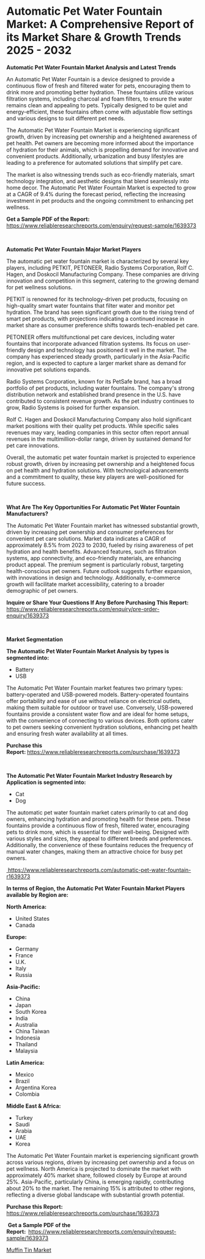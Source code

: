 <p><h1>Automatic Pet Water Fountain Market: A Comprehensive Report of its Market Share & Growth Trends 2025 - 2032</h1></p><p><strong>Automatic Pet Water Fountain Market Analysis and Latest Trends</strong></p>
<p><p>An Automatic Pet Water Fountain is a device designed to provide a continuous flow of fresh and filtered water for pets, encouraging them to drink more and promoting better hydration. These fountains utilize various filtration systems, including charcoal and foam filters, to ensure the water remains clean and appealing to pets. Typically designed to be quiet and energy-efficient, these fountains often come with adjustable flow settings and various designs to suit different pet needs.</p><p>The Automatic Pet Water Fountain Market is experiencing significant growth, driven by increasing pet ownership and a heightened awareness of pet health. Pet owners are becoming more informed about the importance of hydration for their animals, which is propelling demand for innovative and convenient products. Additionally, urbanization and busy lifestyles are leading to a preference for automated solutions that simplify pet care. </p><p>The market is also witnessing trends such as eco-friendly materials, smart technology integration, and aesthetic designs that blend seamlessly into home decor. The Automatic Pet Water Fountain Market is expected to grow at a CAGR of 9.4% during the forecast period, reflecting the increasing investment in pet products and the ongoing commitment to enhancing pet wellness.</p></p>
<p><strong>Get a Sample PDF of the Report:&nbsp;</strong> <a href="https://www.reliableresearchreports.com/enquiry/request-sample/1639373?utm_campaign=3022&utm_medium=2&utm_source=Github&utm_content=ia&utm_term=05042025&utm_id=automatic-pet-water-fountain">https://www.reliableresearchreports.com/enquiry/request-sample/1639373</a></p>
<p>&nbsp;</p>
<p><strong>Automatic Pet Water Fountain Major Market Players</strong></p>
<p><p>The automatic pet water fountain market is characterized by several key players, including PETKIT, PETONEER, Radio Systems Corporation, Rolf C. Hagen, and Doskocil Manufacturing Company. These companies are driving innovation and competition in this segment, catering to the growing demand for pet wellness solutions.</p><p>PETKIT is renowned for its technology-driven pet products, focusing on high-quality smart water fountains that filter water and monitor pet hydration. The brand has seen significant growth due to the rising trend of smart pet products, with projections indicating a continued increase in market share as consumer preference shifts towards tech-enabled pet care.</p><p>PETONEER offers multifunctional pet care devices, including water fountains that incorporate advanced filtration systems. Its focus on user-friendly design and technology has positioned it well in the market. The company has experienced steady growth, particularly in the Asia-Pacific region, and is expected to capture a larger market share as demand for innovative pet solutions expands.</p><p>Radio Systems Corporation, known for its PetSafe brand, has a broad portfolio of pet products, including water fountains. The company's strong distribution network and established brand presence in the U.S. have contributed to consistent revenue growth. As the pet industry continues to grow, Radio Systems is poised for further expansion.</p><p>Rolf C. Hagen and Doskocil Manufacturing Company also hold significant market positions with their quality pet products. While specific sales revenues may vary, leading companies in this sector often report annual revenues in the multimillion-dollar range, driven by sustained demand for pet care innovations.</p><p>Overall, the automatic pet water fountain market is projected to experience robust growth, driven by increasing pet ownership and a heightened focus on pet health and hydration solutions. With technological advancements and a commitment to quality, these key players are well-positioned for future success.</p></p>
<p>&nbsp;</p>
<p><strong>What Are The Key Opportunities For Automatic Pet Water Fountain Manufacturers?</strong></p>
<p><p>The Automatic Pet Water Fountain market has witnessed substantial growth, driven by increasing pet ownership and consumer preferences for convenient pet care solutions. Market data indicates a CAGR of approximately 8.5% from 2023 to 2030, fueled by rising awareness of pet hydration and health benefits. Advanced features, such as filtration systems, app connectivity, and eco-friendly materials, are enhancing product appeal. The premium segment is particularly robust, targeting health-conscious pet owners. Future outlook suggests further expansion, with innovations in design and technology. Additionally, e-commerce growth will facilitate market accessibility, catering to a broader demographic of pet owners.</p></p>
<p><strong>Inquire or Share Your Questions If Any Before Purchasing This Report:</strong> <a href="https://www.reliableresearchreports.com/enquiry/pre-order-enquiry/1639373?utm_campaign=3022&utm_medium=2&utm_source=Github&utm_content=ia&utm_term=05042025&utm_id=automatic-pet-water-fountain">https://www.reliableresearchreports.com/enquiry/pre-order-enquiry/1639373</a></p>
<p>&nbsp;</p>
<p><strong>Market Segmentation</strong></p>
<p><strong>The Automatic Pet Water Fountain Market Analysis by types is segmented into:</strong></p>
<p><ul><li>Battery</li><li>USB</li></ul></p>
<p><p>The Automatic Pet Water Fountain market features two primary types: battery-operated and USB-powered models. Battery-operated fountains offer portability and ease of use without reliance on electrical outlets, making them suitable for outdoor or travel use. Conversely, USB-powered fountains provide a consistent water flow and are ideal for home setups, with the convenience of connecting to various devices. Both options cater to pet owners seeking convenient hydration solutions, enhancing pet health and ensuring fresh water availability at all times.</p></p>
<p><strong>Purchase this Report:&nbsp;</strong><a href="https://www.reliableresearchreports.com/purchase/1639373?utm_campaign=3022&utm_medium=2&utm_source=Github&utm_content=ia&utm_term=05042025&utm_id=automatic-pet-water-fountain">https://www.reliableresearchreports.com/purchase/1639373</a></p>
<p>&nbsp;</p>
<p><strong>The Automatic Pet Water Fountain Market Industry Research by Application is segmented into:</strong></p>
<p><ul><li>Cat</li><li>Dog</li></ul></p>
<p><p>The automatic pet water fountain market caters primarily to cat and dog owners, enhancing hydration and promoting health for these pets. These fountains provide a continuous flow of fresh, filtered water, encouraging pets to drink more, which is essential for their well-being. Designed with various styles and sizes, they appeal to different breeds and preferences. Additionally, the convenience of these fountains reduces the frequency of manual water changes, making them an attractive choice for busy pet owners.</p></p>
<p><a href="https://www.reliableresearchreports.com/automatic-pet-water-fountain-r1639373?utm_campaign=3022&utm_medium=2&utm_source=Github&utm_content=ia&utm_term=05042025&utm_id=automatic-pet-water-fountain">&nbsp;https://www.reliableresearchreports.com/automatic-pet-water-fountain-r1639373</a></p>
<p><strong>In terms of Region, the Automatic Pet Water Fountain Market Players available by Region are:</strong></p>
<p>
    <p> <strong> North America: </strong>
        <ul>
            <li>United States</li>
            <li>Canada</li>
        </ul>
        </p> 
    <p> <strong> Europe: </strong>
        <ul>
            <li>Germany</li>
            <li>France</li>
            <li>U.K.</li>
            <li>Italy</li>
            <li>Russia</li>
        </ul>
        </p> 
    <p> <strong> Asia-Pacific: </strong>
        <ul>
            <li>China</li>
            <li>Japan</li>
            <li>South Korea</li>
            <li>India</li>
            <li>Australia</li>
            <li>China Taiwan</li>
            <li>Indonesia</li>
            <li>Thailand</li>
            <li>Malaysia</li>
        </ul>
        </p> 
    <p> <strong> Latin America: </strong>
        <ul>
            <li>Mexico</li>
            <li>Brazil</li>
            <li>Argentina Korea</li>
            <li>Colombia</li>
        </ul>
        </p> 
    <p> <strong> Middle East & Africa: </strong>
        <ul>
            <li>Turkey</li>
            <li>Saudi</li>
            <li>Arabia</li>
            <li>UAE</li>
            <li>Korea</li>
        </ul>
    </p>
    </p>
<p><p>The Automatic Pet Water Fountain market is experiencing significant growth across various regions, driven by increasing pet ownership and a focus on pet wellness. North America is projected to dominate the market with approximately 40% market share, followed closely by Europe at around 25%. Asia-Pacific, particularly China, is emerging rapidly, contributing about 20% to the market. The remaining 15% is attributed to other regions, reflecting a diverse global landscape with substantial growth potential.</p></p>
<p><strong>Purchase this Report: </strong><a href="https://www.reliableresearchreports.com/purchase/1639373?utm_campaign=3022&utm_medium=2&utm_source=Github&utm_content=ia&utm_term=05042025&utm_id=automatic-pet-water-fountain">https://www.reliableresearchreports.com/purchase/1639373</a></p>
<p>&nbsp;<strong>Get a Sample PDF of the Report:&nbsp;&nbsp;</strong><a href="https://www.reliableresearchreports.com/enquiry/request-sample/1639373?utm_campaign=3022&utm_medium=2&utm_source=Github&utm_content=ia&utm_term=05042025&utm_id=automatic-pet-water-fountain">https://www.reliableresearchreports.com/enquiry/request-sample/1639373</a></p>
<p><strong></strong></p>
<p><p><a href="https://github.com/paljuhubeyde/Market-Research-Report-List-1/blob/main/muffin-tin-market.md?utm_campaign=3022&utm_medium=2&utm_source=Github&utm_content=ia&utm_term=05042025&utm_id=automatic-pet-water-fountain">Muffin Tin Market</a></p></p>